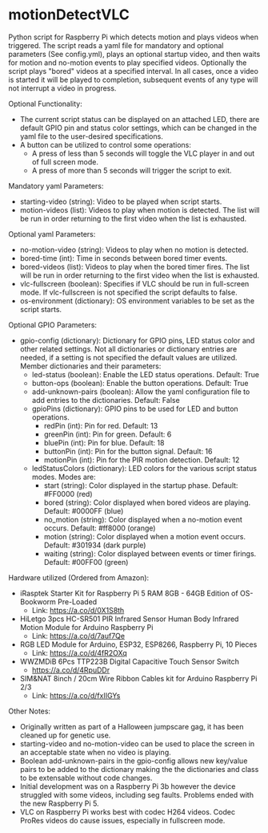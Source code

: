 # motionDetectVLC
Python script for Raspberry Pi which detects motion and plays videos when triggered.  The script reads a yaml file for mandatory and optional parameters (See config.yml), plays an optional startup video, and then waits for motion and no-motion events to play specified videos. Optionally the script plays "bored" videos at a specified interval. In all cases, once a video is started it will be played to completion, subsequent events of any type will not interrupt a video in progress.

Optional Functionality:
- The current script status can be displayed on an attached LED, there are default GPIO pin and status color settings, which can be changed in the yaml file to the user-desired specifications.
- A button can be utilized to control some operations:
  - A press of less than 5 seconds will toggle the VLC player in and out of full screen mode.
  - A press of more than 5 seconds will trigger the script to exit.

Mandatory yaml Parameters:
- starting-video (string): Video to be played when script starts.
- motion-videos (list): Videos to play when motion is detected. The list will be run in order returning to the first video when the list is exhausted.

Optional yaml Parameters:
- no-motion-video (string): Videos to play when no motion is detected.
- bored-time (int): Time in seconds between bored timer events.
- bored-videos (list): Videos to play when the bored timer fires. The list will be run in order returning to the first video when the list is exhausted.
- vlc-fullscreen (boolean): Specifies if VLC should be run in full-screen mode. If vlc-fullscreen is not specified the script defaults to false.
- os-environment (dictionary): OS environment variables to be set as the script starts.

Optional GPIO Parameters:
- gpio-config (dictionary): Dictionary for GPIO pins, LED status color and other related settings. Not all dictionaries or dictionary entries are needed, if a setting is not specified the default values are utilized. Member dictionaries and their parameters:
    - led-status (boolean): Enable the LED status operations. Default: True
    - button-ops (boolean): Enable the button operations. Default: True
    - add-unknown-pairs (boolean): Allow the yaml configuration file to add entries to the dictionaries. Default: False
    - gpioPins (dictionary): GPIO pins to be used for LED and button operations.
      - redPin (int): Pin for red. Default: 13
      - greenPin (int): Pin for green. Default: 6
      - bluePin (int): Pin for blue. Default: 18
      - buttonPin (int): Pin for the button signal. Default: 16
      - motionPin (int): Pin for the PIR motion detection. Default: 12
    - ledStatusColors (dictionary): LED colors for the various script status modes. Modes are:
      - start (string): Color displayed in the startup phase. Default: #FF0000 (red)
      - bored (string): Color displayed when bored videos are playing. Default: #0000FF (blue)
      - no_motion (string): Color displayed when a no-motion event occurs. Default: #ff8000 (orange)
      - motion (string): Color displayed when a motion event occurs. Default: #301934 (dark purple)
      - waiting (string): Color displayed between events or timer firings. Default: #00FF00 (green)

Hardware utilized (Ordered from Amazon):
- iRasptek Starter Kit for Raspberry Pi 5 RAM 8GB - 64GB Edition of OS-Bookworm Pre-Loaded
  - Link: https://a.co/d/0X1S8th
- HiLetgo 3pcs HC-SR501 PIR Infrared Sensor Human Body Infrared Motion Module for Arduino Raspberry Pi
  - Link: https://a.co/d/7auf7Qe
- RGB LED Module for Arduino, ESP32, ESP8266, Raspberry Pi, 10 Pieces
  - Link: https://a.co/d/4fR2OXq
- WWZMDiB 6Pcs TTP223B Digital Capacitive Touch Sensor Switch
  - https://a.co/d/4RpuDDr
- SIM&NAT 8inch / 20cm Wire Ribbon Cables kit for Arduino Raspberry Pi 2/3
  - Link: https://a.co/d/fxIIGYs

Other Notes:
- Originally written as part of a Halloween jumpscare gag, it has been cleaned up for genetic use.
- starting-video and no-motion-video can be used to place the screen in an acceptable state when no video is playing. 
- Boolean add-unknown-pairs in the gpio-config allows new key/value pairs to be added to the dictionary making the the dictionaries and class to be extensable without code changes.
- Initial development was on a Raspberry Pi 3b however the device struggled with some videos, including seg faults. Problems ended with the new Raspberry Pi 5.
- VLC on Raspberry Pi works best with codec H264 videos. Codec ProRes videos do cause issues, especially in fullscreen mode.
